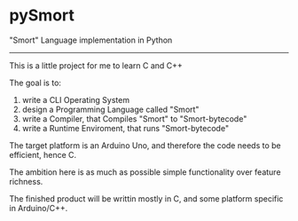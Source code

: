 # pySmort

"Smort" Language implementation in Python

---

This is a little project for me to learn C and C++

The goal is to:

1. write a CLI Operating System
2. design a Programming Language called "Smort"
3. write a Compiler, that Compiles "Smort" to "Smort-bytecode"
4. write a Runtime Enviroment, that runs "Smort-bytecode"

The target platform is an Arduino Uno, and therefore the code needs to be efficient, hence C.

The ambition here is as much as possible simple functionality over feature richness.

The finished product will be writtin mostly in C, and some platform specific in Arduino/C++.
